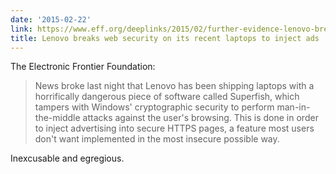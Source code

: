 ```yaml
---
date: '2015-02-22'
link: https://www.eff.org/deeplinks/2015/02/further-evidence-lenovo-breaking-https-security-its-laptops
title: Lenovo breaks web security on its recent laptops to inject ads
---
```


The Electronic Frontier Foundation:

>News broke last night that Lenovo has been shipping laptops with a horrifically dangerous piece of software called Superfish, which tampers with Windows' cryptographic security to perform man-in-the-middle attacks against the user's browsing. This is done in order to inject advertising into secure HTTPS pages, a feature most users don't want implemented in the most insecure possible way.

Inexcusable and egregious.
